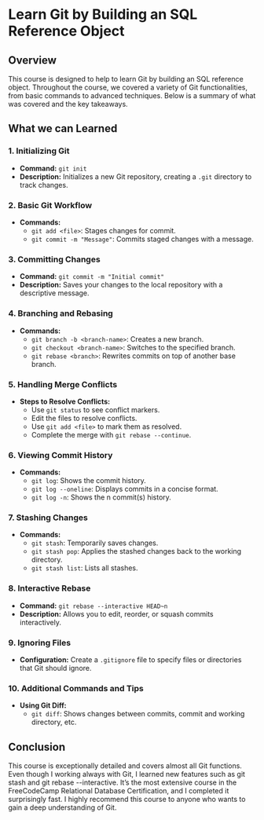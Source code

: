 # Learn Git by Building an SQL Reference Object

## Overview

This course is designed to help to learn Git by building an SQL reference object. Throughout the course, we covered a variety of Git functionalities, from basic commands to advanced techniques. Below is a summary of what was covered and the key takeaways.

## What we can Learned

### 1. **Initializing Git**

- **Command:** `git init`
- **Description:** Initializes a new Git repository, creating a `.git` directory to track changes.

### 2. **Basic Git Workflow**

- **Commands:**
  - `git add <file>`: Stages changes for commit.
  - `git commit -m "Message"`: Commits staged changes with a message.
  
### 3. **Committing Changes**

- **Command:** `git commit -m "Initial commit"`
- **Description:** Saves your changes to the local repository with a descriptive message.

### 4. **Branching and Rebasing**

- **Commands:**
  - `git branch -b <branch-name>`: Creates a new branch.
  - `git checkout <branch-name>`: Switches to the specified branch.
  - `git rebase <branch>`: Rewrites commits on top of another base branch.

### 5. **Handling Merge Conflicts**

- **Steps to Resolve Conflicts:**
  - Use `git status` to see conflict markers.
  - Edit the files to resolve conflicts.
  - Use `git add <file>` to mark them as resolved.
  - Complete the merge with `git rebase --continue`.

### 6. **Viewing Commit History**

- **Commands:**
  - `git log`: Shows the commit history.
  - `git log --oneline`: Displays commits in a concise format.
  - `git log -n`: Shows the n commit(s) history.

### 7. **Stashing Changes**

- **Commands:**
  - `git stash`: Temporarily saves changes.
  - `git stash pop`: Applies the stashed changes back to the working directory.
  - `git stash list`: Lists all stashes.

### 8. **Interactive Rebase**

- **Command:** `git rebase --interactive HEAD~n`
- **Description:** Allows you to edit, reorder, or squash commits interactively.

### 9. **Ignoring Files**

- **Configuration:** Create a `.gitignore` file to specify files or directories that Git should ignore.

### 10. **Additional Commands and Tips**

- **Using Git Diff:**
  - `git diff`: Shows changes between commits, commit and working directory, etc.

## Conclusion

This course is exceptionally detailed and covers almost all Git functions. Even though I working always with Git, I learned new features such as git stash and git rebase --interactive. It’s the most extensive course in the FreeCodeCamp Relational Database Certification, and I completed it surprisingly fast. I highly recommend this course to anyone who wants to gain a deep understanding of Git.